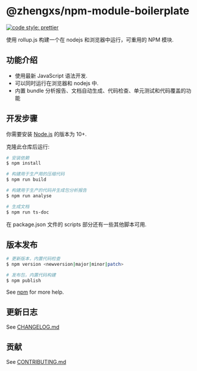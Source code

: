 # @zhengxs/npm-module-boilerplate

[![code style: prettier](https://img.shields.io/badge/code_style-prettier-ff69b4.svg?style=flat-square)](https://github.com/prettier/prettier)

使用 rollup.js 构建一个在 nodejs 和浏览器中运行，可重用的 NPM 模块.

## 功能介绍

- 使用最新 JavaScript 语法开发.
- 可以同时运行在浏览器和 nodejs 中.
- 内置 bundle 分析报告、文档自动生成、代码检查、单元测试和代码覆盖的功能

## 开发步骤

你需要安装 [Node.js][nodejs] 的版本为 10+.

克隆此仓库后运行:

```bash
# 安装依赖
$ npm install

# 构建用于生产用的压缩代码
$ npm run build

# 构建用于生产的代码并生成包分析报告
$ npm run analyse

# 生成文档
$ npm run ts-doc
```

在 package.json 文件的 scripts 部分还有一些其他脚本可用.

## 版本发布

```bash
# 更新版本，内置代码检查
$ npm version <newversion|major|minor|patch>

# 发布包，内置代码构建
$ npm publish
```

See [npm](https://docs.npmjs.com/) for more help.

## 更新日志

See [CHANGELOG.md](./CHANGELOG.md)

## 贡献

See [CONTRIBUTING.md](./.github/CONTRIBUTING.md)

[nodejs]: https://nodejs.org
[rollupjs]: https://rollupjs.org
